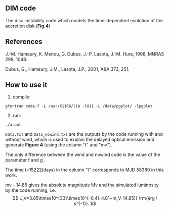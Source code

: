 ## DIM code

The disc instability code which models the time-dependent evolution of the accretion disk (**Fig.4**)

## References

J.-M. Hameury, K. Menou, G. Dubus, J.-P. Lasota, J.-M. Hure, 1998, MNRAS 298, 1048.

Dubus, G., Hameury, J.M., Lasota, J.P., 2001, A&A 373, 251.

## How to use it

1. compile:

```
gfortran code.f -L /usr/X11R6/lib -lX11 -L /data/pgplot/ -lpgplot 
```

2. run: 

```
./a.out
```



`Data.txt` and `Data_nowind.txt` are the outputs by the code running with and without wind, which is used to explain the delayed optical emission and generate **Figure 4** (using the column "t" and "mv"). 

The only difference between the wind and nowind code is the value of the parameter f and g .

The time t=15222(days) in the column "t" corresponds to MJD 58380 in this work.

mv - 14.85 gives the absolute magnitude Mv and the simulated luminosity by the code running, i.e. 
$$
L_V=3.85\times10^{33}\times10^{-0.4(-4.81+m_V-14.85)} \rm{erg \ s^{-1}}.
$$

